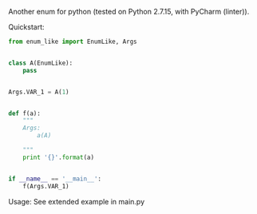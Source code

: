 Another enum for python (tested on Python 2.7.15, with PyCharm (linter)).

Quickstart:
```python
from enum_like import EnumLike, Args


class A(EnumLike):
    pass


Args.VAR_1 = A(1)


def f(a):
    """
    Args:
        a(A)

    """
    print '{}'.format(a)


if __name__ == '__main__':
    f(Args.VAR_1)
```

Usage:
See extended example in main.py 

